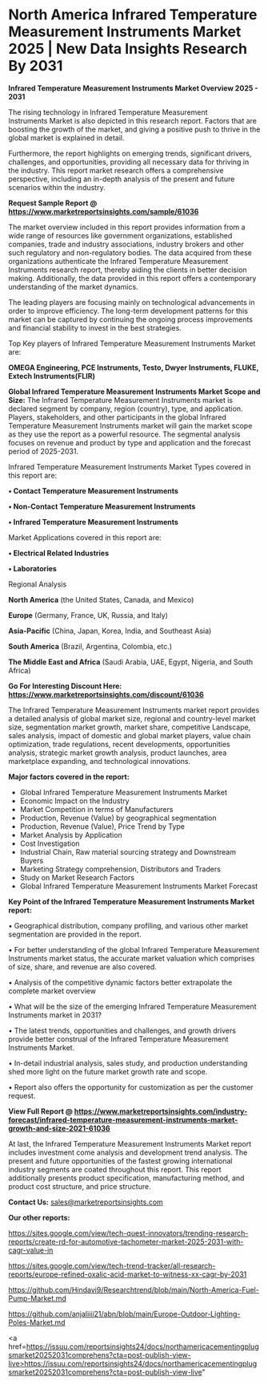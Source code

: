 # North America Infrared Temperature Measurement Instruments Market 2025 | New Data Insights Research By 2031

<Strong> Infrared Temperature Measurement Instruments Market Overview 2025 - 2031</strong>

The rising technology in Infrared Temperature Measurement Instruments Market is also depicted in this research report. Factors that are boosting the growth of the market, and giving a positive push to thrive in the global market is explained in detail.

Furthermore, the report highlights on emerging trends, significant drivers, challenges, and opportunities, providing all necessary data for thriving in the industry. This report market research offers a comprehensive perspective, including an in-depth analysis of the present and future scenarios within the industry.

<strong>Request Sample Report @ <a href=https://www.marketreportsinsights.com/sample/61036>https://www.marketreportsinsights.com/sample/61036</a></strong>

The market overview included in this report provides information from a wide range of resources like government organizations, established companies, trade and industry associations, industry brokers and other such regulatory and non-regulatory bodies. The data acquired from these organizations authenticate the Infrared Temperature Measurement Instruments research report, thereby aiding the clients in better decision making. Additionally, the data provided in this report offers a contemporary understanding of the market dynamics.

The leading players are focusing mainly on technological advancements in order to improve efficiency. The long-term development patterns for this market can be captured by continuing the ongoing process improvements and financial stability to invest in the best strategies.

Top Key players of Infrared Temperature Measurement Instruments Market are:

<strong>OMEGA Engineering, PCE Instruments, Testo, Dwyer Instruments, FLUKE, Extech Instruments(FLIR)</strong>

<strong><b>Global Infrared Temperature Measurement Instruments Market Scope and Size:</b></strong>
The Infrared Temperature Measurement Instruments market is declared segment by company, region (country), type, and application. Players, stakeholders, and other participants in the global Infrared Temperature Measurement Instruments market will gain the market scope as they use the report as a powerful resource. The segmental analysis focuses on revenue and product by type and application and the forecast period of 2025-2031.

Infrared Temperature Measurement Instruments Market Types covered in this report are:

<strong>• Contact Temperature Measurement Instruments

• Non-Contact Temperature Measurement Instruments

• Infrared Temperature Measurement Instruments</strong>

Market Applications covered in this report are:

<strong>• Electrical Related Industries

• Laboratories</strong> 

Regional Analysis

<strong>North America</strong> (the United States, Canada, and Mexico)

<strong>Europe</strong> (Germany, France, UK, Russia, and Italy)

<strong>Asia-Pacific</strong> (China, Japan, Korea, India, and Southeast Asia)

<strong>South America</strong> (Brazil, Argentina, Colombia, etc.)

<strong>The Middle East and Africa</strong> (Saudi Arabia, UAE, Egypt, Nigeria, and South Africa)

<strong>Go For Interesting Discount Here: <a href=https://www.marketreportsinsights.com/discount/61036>https://www.marketreportsinsights.com/discount/61036</a></strong>

The Infrared Temperature Measurement Instruments market report provides a detailed analysis of global market size, regional and country-level market size, segmentation market growth, market share, competitive Landscape, sales analysis, impact of domestic and global market players, value chain optimization, trade regulations, recent developments, opportunities analysis, strategic market growth analysis, product launches, area marketplace expanding, and technological innovations.

<strong><b>Major factors covered in the report:</b></strong>
<ul>
  <li>Global Infrared Temperature Measurement Instruments Market </li>
  <li>Economic Impact on the Industry</li>
  <li>Market Competition in terms of Manufacturers</li>
  <li>Production, Revenue (Value) by geographical segmentation</li>
  <li>Production, Revenue (Value), Price Trend by Type</li>
  <li>Market Analysis by Application</li>
  <li>Cost Investigation</li>
  <li>Industrial Chain, Raw material sourcing strategy and Downstream Buyers</li>
  <li>Marketing Strategy comprehension, Distributors and Traders</li>
  <li>Study on Market Research Factors</li>
  <li>Global Infrared Temperature Measurement Instruments Market Forecast</li>
</ul>

<strong><b>Key Point of the Infrared Temperature Measurement Instruments Market report:</b></strong>

• Geographical distribution, company profiling, and various other market segmentation are provided in the report.

• For better understanding of the global Infrared Temperature Measurement Instruments market status, the accurate market valuation which comprises of size, share, and revenue are also covered.

• Analysis of the competitive dynamic factors better extrapolate the complete market overview

• What will be the size of the emerging Infrared Temperature Measurement Instruments market in 2031?

• The latest trends, opportunities and challenges, and growth drivers provide better construal of the Infrared Temperature Measurement Instruments Market.

• In-detail industrial analysis, sales study, and production understanding shed more light on the future market growth rate and scope.

• Report also offers the opportunity for customization as per the customer request.

<strong><b>View Full Report @ <a href=https://www.marketreportsinsights.com/industry-forecast/infrared-temperature-measurement-instruments-market-growth-and-size-2021-61036>https://www.marketreportsinsights.com/industry-forecast/infrared-temperature-measurement-instruments-market-growth-and-size-2021-61036</a></b></strong>


At last, the Infrared Temperature Measurement Instruments Market report includes investment come analysis and development trend analysis. The present and future opportunities of the fastest growing international industry segments are coated throughout this report. This report additionally presents product specification, manufacturing method, and product cost structure, and price structure.

<strong>Contact Us:</strong>
sales@marketreportsinsights.com

<strong>Our other reports:</strong>

<a href=https://sites.google.com/view/tech-quest-innovators/trending-research-reports/create-rd-for-automotive-tachometer-market-2025-2031-with-cagr-value-in>https://sites.google.com/view/tech-quest-innovators/trending-research-reports/create-rd-for-automotive-tachometer-market-2025-2031-with-cagr-value-in</a>

<a href=https://sites.google.com/view/tech-trend-tracker/all-research-reports/europe-refined-oxalic-acid-market-to-witness-xx-cagr-by-2031>https://sites.google.com/view/tech-trend-tracker/all-research-reports/europe-refined-oxalic-acid-market-to-witness-xx-cagr-by-2031</a>

<a href=https://github.com/Hindavi9/Researchtrend/blob/main/North-America-Fuel-Pump-Market.md>https://github.com/Hindavi9/Researchtrend/blob/main/North-America-Fuel-Pump-Market.md</a>

<a href=https://github.com/anjaliiii21/abn/blob/main/Europe-Outdoor-Lighting-Poles-Market.md>https://github.com/anjaliiii21/abn/blob/main/Europe-Outdoor-Lighting-Poles-Market.md</a>

<a href=https://issuu.com/reportsinsights24/docs/northamericacementingplugsmarket20252031comprehens?cta=post-publish-view-live>https://issuu.com/reportsinsights24/docs/northamericacementingplugsmarket20252031comprehens?cta=post-publish-view-live</a>"
